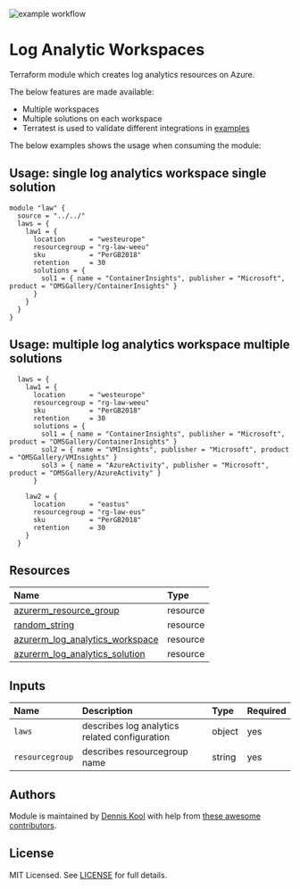 ![example workflow](https://github.com/aztfmods/module-azurerm-law/actions/workflows/validate.yml/badge.svg)

# Log Analytic Workspaces

Terraform module which creates log analytics resources on Azure.

The below features are made available:

- Multiple workspaces
- Multiple solutions on each workspace
- Terratest is used to validate different integrations in [examples](examples)

The below examples shows the usage when consuming the module:

## Usage: single log analytics workspace single solution

```hcl
module "law" {
  source = "../../"
  laws = {
    law1 = {
      location      = "westeurope"
      resourcegroup = "rg-law-weeu"
      sku           = "PerGB2018"
      retention     = 30
      solutions = {
        sol1 = { name = "ContainerInsights", publisher = "Microsoft", product = "OMSGallery/ContainerInsights" }
      }
    }
  }
}
```

## Usage: multiple log analytics workspace multiple solutions

```hcl
  laws = {
    law1 = {
      location      = "westeurope"
      resourcegroup = "rg-law-weeu"
      sku           = "PerGB2018"
      retention     = 30
      solutions = {
        sol1 = { name = "ContainerInsights", publisher = "Microsoft", product = "OMSGallery/ContainerInsights" }
        sol2 = { name = "VMInsights", publisher = "Microsoft", product = "OMSGallery/VMInsights" }
        sol3 = { name = "AzureActivity", publisher = "Microsoft", product = "OMSGallery/AzureActivity" }
      }

    law2 = {
      location      = "eastus"
      resourcegroup = "rg-law-eus"
      sku           = "PerGB2018"
      retention     = 30
    }
  }
```

## Resources

| Name | Type |
| :-- | :-- |
| [azurerm_resource_group](https://registry.terraform.io/providers/hashicorp/azurerm/latest/docs/resources/resource_group) | resource |
| [random_string](https://registry.terraform.io/providers/hashicorp/azurerm/latest/docs/resources/subnet) | resource |
| [azurerm_log_analytics_workspace](https://registry.terraform.io/providers/hashicorp/azurerm/latest/docs/resources/public_ip) | resource |
| [azurerm_log_analytics_solution](https://registry.terraform.io/providers/hashicorp/azurerm/latest/docs/resources/bastion_host) | resource |

## Inputs

| Name | Description | Type | Required |
| :-- | :-- | :-- | :-- |
| `laws` | describes log analytics related configuration | object | yes |
| `resourcegroup` | describes resourcegroup name | string | yes |

## Authors

Module is maintained by [Dennis Kool](https://github.com/dkooll) with help from [these awesome contributors](https://github.com/dkooll/terraform-azurerm-bastion/graphs/contributors).

## License

MIT Licensed. See [LICENSE](https://github.com/dkooll/terraform-azurerm-bastion/tree/master/LICENSE) for full details.